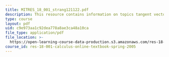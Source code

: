 ```yaml
---
title: MITRES_18_001_strang121122.pdf
description: This resource contains information on topics tangent vector and normal vector.
type: course
layout: pdf
uid: c9e973aa1c92dea778a8ae3ca48a10ca
file_type: application/pdf
file_location: >-
  https://open-learning-course-data-production.s3.amazonaws.com/res-18-001-calculus-online-textbook-spring-2005/c9e973aa1c92dea778a8ae3ca48a10ca_MITRES_18_001_strang121122.pdf
course_id: res-18-001-calculus-online-textbook-spring-2005
---
```

